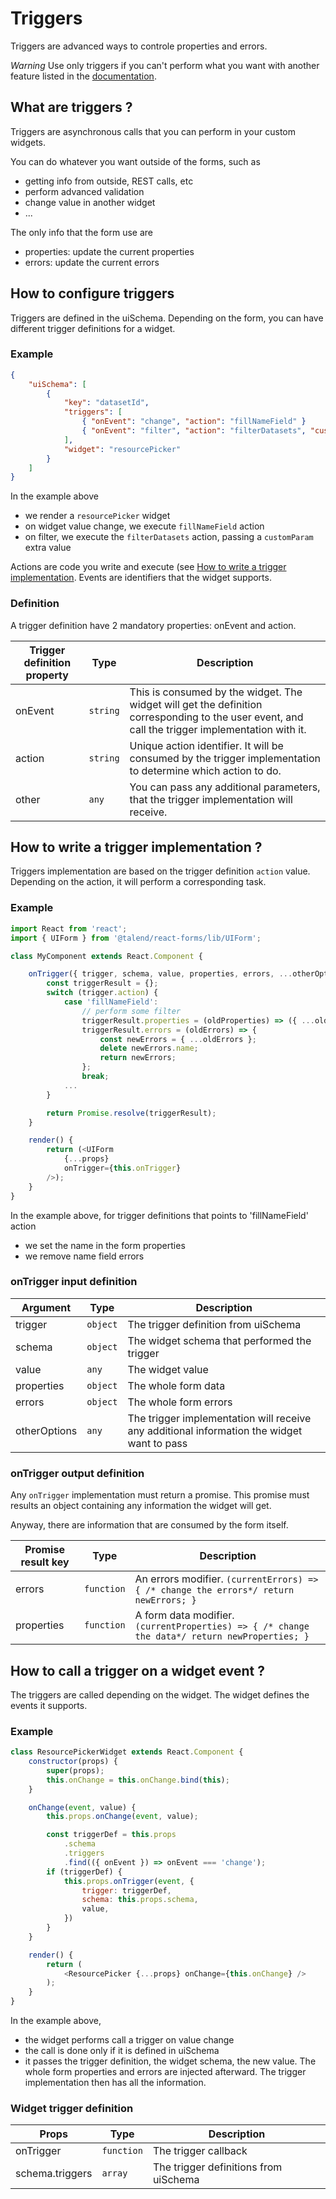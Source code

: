 # Triggers

Triggers are advanced ways to controle properties and errors.

*Warning*
Use only triggers if you can't perform what you want with another feature listed in the [documentation](../README.md).

## What are triggers ?

Triggers are asynchronous calls that you can perform in your custom widgets.

You can do whatever you want outside of the forms, such as
- getting info from outside, REST calls, etc
- perform advanced validation
- change value in another widget
- ...

The only info that the form use are
- properties: update the current properties
- errors: update the current errors

## How to configure triggers

Triggers are defined in the uiSchema. Depending on the form, you can have different trigger definitions for a widget.

### Example

```json
{
    "uiSchema": [
        {
            "key": "datasetId",
            "triggers": [
                { "onEvent": "change", "action": "fillNameField" }
                { "onEvent": "filter", "action": "filterDatasets", "customParam": "lol" }
            ],
            "widget": "resourcePicker"
        }
    ]
}
```

In the example above
- we render a `resourcePicker` widget
- on widget value change, we execute `fillNameField` action
- on filter, we execute the `filterDatasets` action, passing a `customParam` extra value

Actions are code you write and execute (see [How to write a trigger implementation](#how-to-write-a-trigger-implementation--).
Events are identifiers that the widget supports.

### Definition

A trigger definition have 2 mandatory properties: onEvent and action.

| Trigger definition property | Type | Description |
|---|---|---|
| onEvent | `string` | This is consumed by the widget. The widget will get the definition corresponding to the user event, and call the trigger implementation with it. |
| action | `string` | Unique action identifier. It will be consumed by the trigger implementation to determine which action to do. |
| other | `any` | You can pass any additional parameters, that the trigger implementation will receive. |

## How to write a trigger implementation ?

Triggers implementation are based on the trigger definition `action` value. Depending on the action, it will perform a corresponding task.

### Example

```javascript
import React from 'react';
import { UIForm } from '@talend/react-forms/lib/UIForm';

class MyComponent extends React.Component {

	onTrigger({ trigger, schema, value, properties, errors, ...otherOptions }) {
	    const triggerResult = {};
        switch (trigger.action) {
            case 'fillNameField':
                // perform some filter
                triggerResult.properties = (oldProperties) => ({ ...oldProperties, name: value.name });
                triggerResult.errors = (oldErrors) => {
                    const newErrors = { ...oldErrors };
                    delete newErrors.name;
                    return newErrors;
                };
                break;
            ...
        }

        return Promise.resolve(triggerResult);
	}

	render() {
		return (<UIForm
		    {...props}
            onTrigger={this.onTrigger}
		/>);
	}
}
```

In the example above, for trigger definitions that points to 'fillNameField' action
- we set the name in the form properties
- we remove name field errors

### onTrigger input definition

| Argument | Type | Description |
|---|---|---|
| trigger | `object` | The trigger definition from uiSchema |
| schema | `object` | The widget schema that performed the trigger |
| value | `any` | The widget value |
| properties | `object` | The whole form data |
| errors | `object` | The whole form errors |
| otherOptions | `any` | The trigger implementation will receive any additional information the widget want to pass |

### onTrigger output definition

Any `onTrigger` implementation must return a promise. This promise must results an object containing any information the widget will get.

Anyway, there are information that are consumed by the form itself.

| Promise result key | Type | Description |
|---|---|---|
| errors | `function` | An errors modifier. `(currentErrors) => { /* change the errors*/ return newErrors; }` |
| properties | `function` | A form data modifier. `(currentProperties) => { /* change the data*/ return newProperties; }` |

## How to call a trigger on a widget event ?

The triggers are called depending on the widget. The widget defines the events it supports.

### Example

```javascript
class ResourcePickerWidget extends React.Component {
    constructor(props) {
        super(props);
        this.onChange = this.onChange.bind(this);
    }

    onChange(event, value) {
        this.props.onChange(event, value);

        const triggerDef = this.props
            .schema
            .triggers
            .find(({ onEvent }) => onEvent === 'change');
        if (triggerDef) {
            this.props.onTrigger(event, {
                trigger: triggerDef,
                schema: this.props.schema,
                value,
            })
        }
    }

    render() {
        return (
            <ResourcePicker {...props} onChange={this.onChange} />
        );
    }
}
```

In the example above,
- the widget performs call a trigger on value change
- the call is done only if it is defined in uiSchema
- it passes the trigger definition, the widget schema, the new value. The whole form properties and errors are injected afterward. The trigger implementation then has all the information.

### Widget trigger definition

| Props | Type | Description |
|---|---|---|
| onTrigger | `function` | The trigger callback |
| schema.triggers | `array` | The trigger definitions from uiSchema |
